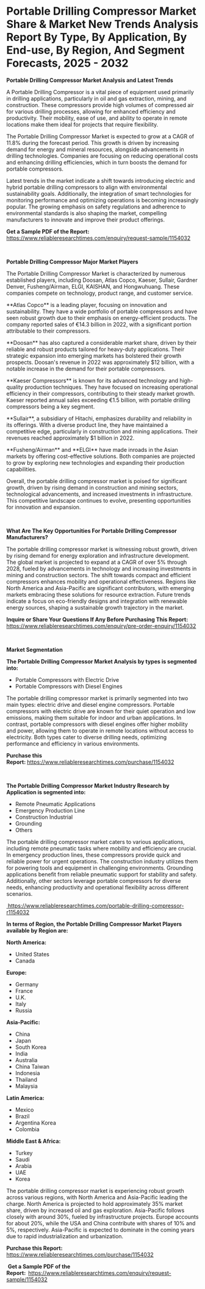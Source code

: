 <p><h1>Portable Drilling Compressor Market Share & Market New Trends Analysis Report By Type, By Application, By End-use, By Region, And Segment Forecasts, 2025 - 2032</h1></p><p><strong>Portable Drilling Compressor Market Analysis and Latest Trends</strong></p>
<p><p>A Portable Drilling Compressor is a vital piece of equipment used primarily in drilling applications, particularly in oil and gas extraction, mining, and construction. These compressors provide high volumes of compressed air for various drilling processes, allowing for enhanced efficiency and productivity. Their mobility, ease of use, and ability to operate in remote locations make them ideal for projects that require flexibility.</p><p>The Portable Drilling Compressor Market is expected to grow at a CAGR of 11.8% during the forecast period. This growth is driven by increasing demand for energy and mineral resources, alongside advancements in drilling technologies. Companies are focusing on reducing operational costs and enhancing drilling efficiencies, which in turn boosts the demand for portable compressors.</p><p>Latest trends in the market indicate a shift towards introducing electric and hybrid portable drilling compressors to align with environmental sustainability goals. Additionally, the integration of smart technologies for monitoring performance and optimizing operations is becoming increasingly popular. The growing emphasis on safety regulations and adherence to environmental standards is also shaping the market, compelling manufacturers to innovate and improve their product offerings.</p></p>
<p><strong>Get a Sample PDF of the Report:&nbsp;</strong> <a href="https://www.reliableresearchtimes.com/enquiry/request-sample/1154032?utm_campaign=3556&utm_medium=2&utm_source=Github&utm_content=ia&utm_term=12042025&utm_id=portable-drilling-compressor">https://www.reliableresearchtimes.com/enquiry/request-sample/1154032</a></p>
<p>&nbsp;</p>
<p><strong>Portable Drilling Compressor Major Market Players</strong></p>
<p><p>The Portable Drilling Compressor Market is characterized by numerous established players, including Doosan, Atlas Copco, Kaeser, Sullair, Gardner Denver, Fusheng/Airman, ELGI, KAISHAN, and Hongwuhuang. These companies compete on technology, product range, and customer service.</p><p>**Atlas Copco** is a leading player, focusing on innovation and sustainability. They have a wide portfolio of portable compressors and have seen robust growth due to their emphasis on energy-efficient products. The company reported sales of €14.3 billion in 2022, with a significant portion attributable to their compressors.</p><p>**Doosan** has also captured a considerable market share, driven by their reliable and robust products tailored for heavy-duty applications. Their strategic expansion into emerging markets has bolstered their growth prospects. Doosan's revenue in 2022 was approximately $12 billion, with a notable increase in the demand for their portable compressors.</p><p>**Kaeser Compressors** is known for its advanced technology and high-quality production techniques. They have focused on increasing operational efficiency in their compressors, contributing to their steady market growth. Kaeser reported annual sales exceeding €1.5 billion, with portable drilling compressors being a key segment.</p><p>**Sullair**, a subsidiary of Hitachi, emphasizes durability and reliability in its offerings. With a diverse product line, they have maintained a competitive edge, particularly in construction and mining applications. Their revenues reached approximately $1 billion in 2022.</p><p>**Fusheng/Airman** and **ELGI** have made inroads in the Asian markets by offering cost-effective solutions. Both companies are projected to grow by exploring new technologies and expanding their production capabilities.</p><p>Overall, the portable drilling compressor market is poised for significant growth, driven by rising demand in construction and mining sectors, technological advancements, and increased investments in infrastructure. This competitive landscape continues to evolve, presenting opportunities for innovation and expansion.</p></p>
<p>&nbsp;</p>
<p><strong>What Are The Key Opportunities For Portable Drilling Compressor Manufacturers?</strong></p>
<p><p>The portable drilling compressor market is witnessing robust growth, driven by rising demand for energy exploration and infrastructure development. The global market is projected to expand at a CAGR of over 5% through 2028, fueled by advancements in technology and increasing investments in mining and construction sectors. The shift towards compact and efficient compressors enhances mobility and operational effectiveness. Regions like North America and Asia-Pacific are significant contributors, with emerging markets embracing these solutions for resource extraction. Future trends indicate a focus on eco-friendly designs and integration with renewable energy sources, shaping a sustainable growth trajectory in the market.</p></p>
<p><strong>Inquire or Share Your Questions If Any Before Purchasing This Report:</strong> <a href="https://www.reliableresearchtimes.com/enquiry/pre-order-enquiry/1154032?utm_campaign=3556&utm_medium=2&utm_source=Github&utm_content=ia&utm_term=12042025&utm_id=portable-drilling-compressor">https://www.reliableresearchtimes.com/enquiry/pre-order-enquiry/1154032</a></p>
<p>&nbsp;</p>
<p><strong>Market Segmentation</strong></p>
<p><strong>The Portable Drilling Compressor Market Analysis by types is segmented into:</strong></p>
<p><ul><li>Portable Compressors with Electric Drive</li><li>Portable Compressors with Diesel Engines</li></ul></p>
<p><p>The portable drilling compressor market is primarily segmented into two main types: electric drive and diesel engine compressors. Portable compressors with electric drive are known for their quiet operation and low emissions, making them suitable for indoor and urban applications. In contrast, portable compressors with diesel engines offer higher mobility and power, allowing them to operate in remote locations without access to electricity. Both types cater to diverse drilling needs, optimizing performance and efficiency in various environments.</p></p>
<p><strong>Purchase this Report:&nbsp;</strong><a href="https://www.reliableresearchtimes.com/purchase/1154032?utm_campaign=3556&utm_medium=2&utm_source=Github&utm_content=ia&utm_term=12042025&utm_id=portable-drilling-compressor">https://www.reliableresearchtimes.com/purchase/1154032</a></p>
<p>&nbsp;</p>
<p><strong>The Portable Drilling Compressor Market Industry Research by Application is segmented into:</strong></p>
<p><ul><li>Remote Pneumatic Applications</li><li>Emergency Production Line</li><li>Construction Industrial</li><li>Grounding</li><li>Others</li></ul></p>
<p><p>The portable drilling compressor market caters to various applications, including remote pneumatic tasks where mobility and efficiency are crucial. In emergency production lines, these compressors provide quick and reliable power for urgent operations. The construction industry utilizes them for powering tools and equipment in challenging environments. Grounding applications benefit from reliable pneumatic support for stability and safety. Additionally, other sectors leverage portable compressors for diverse needs, enhancing productivity and operational flexibility across different scenarios.</p></p>
<p><a href="https://www.reliableresearchtimes.com/portable-drilling-compressor-r1154032?utm_campaign=3556&utm_medium=2&utm_source=Github&utm_content=ia&utm_term=12042025&utm_id=portable-drilling-compressor">&nbsp;https://www.reliableresearchtimes.com/portable-drilling-compressor-r1154032</a></p>
<p><strong>In terms of Region, the Portable Drilling Compressor Market Players available by Region are:</strong></p>
<p>
    <p> <strong> North America: </strong>
        <ul>
            <li>United States</li>
            <li>Canada</li>
        </ul>
        </p> 
    <p> <strong> Europe: </strong>
        <ul>
            <li>Germany</li>
            <li>France</li>
            <li>U.K.</li>
            <li>Italy</li>
            <li>Russia</li>
        </ul>
        </p> 
    <p> <strong> Asia-Pacific: </strong>
        <ul>
            <li>China</li>
            <li>Japan</li>
            <li>South Korea</li>
            <li>India</li>
            <li>Australia</li>
            <li>China Taiwan</li>
            <li>Indonesia</li>
            <li>Thailand</li>
            <li>Malaysia</li>
        </ul>
        </p> 
    <p> <strong> Latin America: </strong>
        <ul>
            <li>Mexico</li>
            <li>Brazil</li>
            <li>Argentina Korea</li>
            <li>Colombia</li>
        </ul>
        </p> 
    <p> <strong> Middle East & Africa: </strong>
        <ul>
            <li>Turkey</li>
            <li>Saudi</li>
            <li>Arabia</li>
            <li>UAE</li>
            <li>Korea</li>
        </ul>
    </p>
    </p>
<p><p>The portable drilling compressor market is experiencing robust growth across various regions, with North America and Asia-Pacific leading the charge. North America is projected to hold approximately 35% market share, driven by increased oil and gas exploration. Asia-Pacific follows closely with around 30%, fueled by infrastructure projects. Europe accounts for about 20%, while the USA and China contribute with shares of 10% and 5%, respectively. Asia-Pacific is expected to dominate in the coming years due to rapid industrialization and urbanization.</p></p>
<p><strong>Purchase this Report: </strong><a href="https://www.reliableresearchtimes.com/purchase/1154032?utm_campaign=3556&utm_medium=2&utm_source=Github&utm_content=ia&utm_term=12042025&utm_id=portable-drilling-compressor">https://www.reliableresearchtimes.com/purchase/1154032</a></p>
<p>&nbsp;<strong>Get a Sample PDF of the Report:&nbsp;&nbsp;</strong><a href="https://www.reliableresearchtimes.com/enquiry/request-sample/1154032?utm_campaign=3556&utm_medium=2&utm_source=Github&utm_content=ia&utm_term=12042025&utm_id=portable-drilling-compressor">https://www.reliableresearchtimes.com/enquiry/request-sample/1154032</a></p>
<p><strong></strong></p>
<p><p></p><p></p><p></p></p>